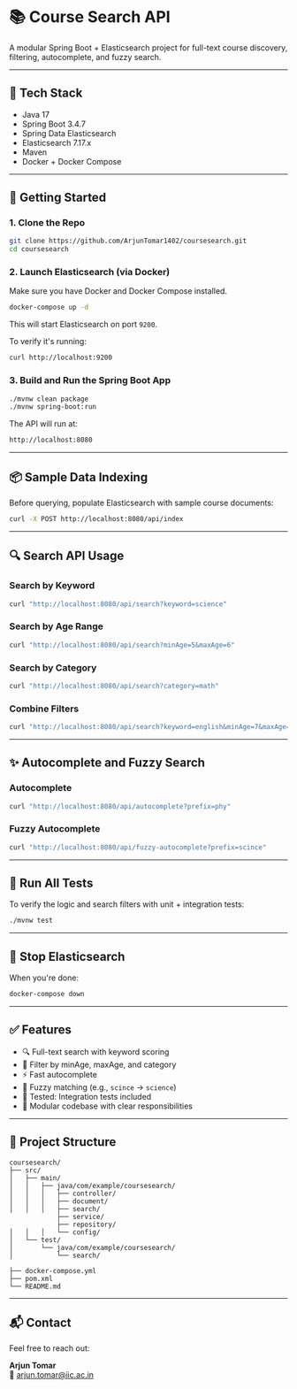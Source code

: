 
# 📚 Course Search API

A modular Spring Boot + Elasticsearch project for full-text course discovery, filtering, autocomplete, and fuzzy search.

---

## 🧱 Tech Stack

- Java 17
- Spring Boot 3.4.7
- Spring Data Elasticsearch
- Elasticsearch 7.17.x
- Maven
- Docker + Docker Compose

---

## 🚀 Getting Started

### 1. Clone the Repo

```bash
git clone https://github.com/ArjunTomar1402/coursesearch.git
cd coursesearch
```

### 2. Launch Elasticsearch (via Docker)

Make sure you have Docker and Docker Compose installed.

```bash
docker-compose up -d
```

This will start Elasticsearch on port `9200`.

To verify it's running:

```bash
curl http://localhost:9200
```

### 3. Build and Run the Spring Boot App

```bash
./mvnw clean package
./mvnw spring-boot:run
```

The API will run at:

```bash
http://localhost:8080
```

---

## 📦 Sample Data Indexing

Before querying, populate Elasticsearch with sample course documents:

```bash
curl -X POST http://localhost:8080/api/index
```

---

## 🔍 Search API Usage

### Search by Keyword

```bash
curl "http://localhost:8080/api/search?keyword=science"
```

### Search by Age Range

```bash
curl "http://localhost:8080/api/search?minAge=5&maxAge=6"
```

### Search by Category

```bash
curl "http://localhost:8080/api/search?category=math"
```

### Combine Filters

```bash
curl "http://localhost:8080/api/search?keyword=english&minAge=7&maxAge=10&category=language"
```

---

## ✨ Autocomplete and Fuzzy Search

### Autocomplete

```bash
curl "http://localhost:8080/api/autocomplete?prefix=phy"
```

### Fuzzy Autocomplete

```bash
curl "http://localhost:8080/api/fuzzy-autocomplete?prefix=scince"
```

---

## 🧪 Run All Tests

To verify the logic and search filters with unit + integration tests:

```bash
./mvnw test
```

---

## 🧹 Stop Elasticsearch

When you're done:

```bash
docker-compose down
```

---

## ✅ Features

- 🔍 Full-text search with keyword scoring
- 🎯 Filter by minAge, maxAge, and category
- ⚡ Fast autocomplete
- 🧠 Fuzzy matching (e.g., `scince` → `science`)
- 🔬 Tested: Integration tests included
- 🧱 Modular codebase with clear responsibilities

---

## 📁 Project Structure

```
coursesearch/
├── src/
│   ├── main/
│   │   ├── java/com/example/coursesearch/
│   │   │   ├── controller/
│   │   │   ├── document/
│   │   │   ├── search/
            ├── service/
            ├── repository/
│   │   │   └── config/
│   └── test/
│       └── java/com/example/coursesearch/
│           └── search/

├── docker-compose.yml
├── pom.xml
└── README.md
```

---

## 📬 Contact

Feel free to reach out:

**Arjun Tomar**  
📧 arjun.tomar@iic.ac.in  
 

